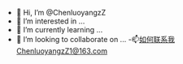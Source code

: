 - 👋 Hi, I’m @ChenluoyangzZ
- 👀 I’m interested in ...
- 🌱 I’m currently learning ...
- 💞️ I’m looking to collaborate on ...
-📫如何联系我ChenluoyangzZ1@163.com

<!---
ChenluoyangzZ/ChenluoyangzZ is a ✨ special ✨ repository because its `README.md` (this file) appears on your GitHub profile.
You can click the Preview link to take a look at your changes.
--->
